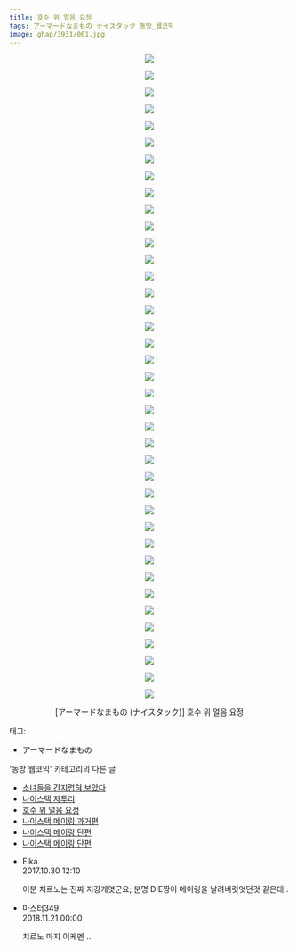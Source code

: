 ```yaml
---
title: 호수 위 얼음 요정
tags: アーマードなまもの ナイスタック 동방_웹코믹
image: ghap/3931/001.jpg
---
```

<div class="article">
<p style="text-align: center; clear: none; float: none;"><img src="{{ site.nasurl }}/ghap/3931/001.jpg"/></p>
<p style="text-align: center; clear: none; float: none;"><img src="{{ site.nasurl }}/ghap/3931/002.jpg"/></p>
<p style="text-align: center; clear: none; float: none;"><img src="{{ site.nasurl }}/ghap/3931/003.jpg"/></p>
<p style="text-align: center; clear: none; float: none;"><img src="{{ site.nasurl }}/ghap/3931/004.jpg"/></p>
<p style="text-align: center; clear: none; float: none;"><img src="{{ site.nasurl }}/ghap/3931/005.jpg"/></p>
<p style="text-align: center; clear: none; float: none;"><img src="{{ site.nasurl }}/ghap/3931/006.jpg"/></p>
<p style="text-align: center; clear: none; float: none;"><img src="{{ site.nasurl }}/ghap/3931/007.jpg"/></p>
<p style="text-align: center; clear: none; float: none;"><img src="{{ site.nasurl }}/ghap/3931/008.jpg"/></p>
<p style="text-align: center; clear: none; float: none;"><img src="{{ site.nasurl }}/ghap/3931/009.jpg"/></p>
<p style="text-align: center; clear: none; float: none;"><img src="{{ site.nasurl }}/ghap/3931/010.jpg"/></p>
<p style="text-align: center; clear: none; float: none;"><img src="{{ site.nasurl }}/ghap/3931/011.jpg"/></p>
<p style="text-align: center; clear: none; float: none;"><img src="{{ site.nasurl }}/ghap/3931/012.jpg"/></p>
<p style="text-align: center; clear: none; float: none;"><img src="{{ site.nasurl }}/ghap/3931/013.jpg"/></p>
<p style="text-align: center; clear: none; float: none;"><img src="{{ site.nasurl }}/ghap/3931/014.jpg"/></p>
<p style="text-align: center; clear: none; float: none;"><img src="{{ site.nasurl }}/ghap/3931/015.jpg"/></p>
<p style="text-align: center; clear: none; float: none;"><img src="{{ site.nasurl }}/ghap/3931/016.jpg"/></p>
<p style="text-align: center; clear: none; float: none;"><img src="{{ site.nasurl }}/ghap/3931/017.jpg"/></p>
<p style="text-align: center; clear: none; float: none;"><img src="{{ site.nasurl }}/ghap/3931/018.jpg"/></p>
<p style="text-align: center; clear: none; float: none;"><img src="{{ site.nasurl }}/ghap/3931/019.jpg"/></p>
<p style="text-align: center; clear: none; float: none;"><img src="{{ site.nasurl }}/ghap/3931/020.jpg"/></p>
<p style="text-align: center; clear: none; float: none;"><img src="{{ site.nasurl }}/ghap/3931/021.jpg"/></p>
<p style="text-align: center; clear: none; float: none;"><img src="{{ site.nasurl }}/ghap/3931/022.jpg"/></p>
<p style="text-align: center; clear: none; float: none;"><img src="{{ site.nasurl }}/ghap/3931/023.jpg"/></p>
<p style="text-align: center; clear: none; float: none;"><img src="{{ site.nasurl }}/ghap/3931/024.jpg"/></p>
<p style="text-align: center; clear: none; float: none;"><img src="{{ site.nasurl }}/ghap/3931/025.jpg"/></p>
<p style="text-align: center; clear: none; float: none;"><img src="{{ site.nasurl }}/ghap/3931/026.jpg"/></p>
<p style="text-align: center; clear: none; float: none;"><img src="{{ site.nasurl }}/ghap/3931/027.jpg"/></p>
<p style="text-align: center; clear: none; float: none;"><img src="{{ site.nasurl }}/ghap/3931/028.jpg"/></p>
<p style="text-align: center; clear: none; float: none;"><img src="{{ site.nasurl }}/ghap/3931/029.jpg"/></p>
<p style="text-align: center; clear: none; float: none;"><img src="{{ site.nasurl }}/ghap/3931/030.jpg"/></p>
<p style="text-align: center; clear: none; float: none;"><img src="{{ site.nasurl }}/ghap/3931/031.jpg"/></p>
<p style="text-align: center; clear: none; float: none;"><img src="{{ site.nasurl }}/ghap/3931/032.jpg"/></p>
<p style="text-align: center; clear: none; float: none;"><img src="{{ site.nasurl }}/ghap/3931/033.jpg"/></p>
<p style="text-align: center; clear: none; float: none;"><img src="{{ site.nasurl }}/ghap/3931/034.jpg"/></p>
<p style="text-align: center; clear: none; float: none;"><img src="{{ site.nasurl }}/ghap/3931/035.jpg"/></p>
<p style="text-align: center; clear: none; float: none;"><img src="{{ site.nasurl }}/ghap/3931/036.jpg"/></p>
<p style="text-align: center; clear: none; float: none;"><img src="{{ site.nasurl }}/ghap/3931/037.jpg"/></p>
<p style="text-align: center; clear: none; float: none;"><img src="{{ site.nasurl }}/ghap/3931/038.jpg"/></p>
<p style="text-align: center; clear: none; float: none;"><img src="{{ site.nasurl }}/ghap/3931/039.jpg"/></p>
<p style="text-align: center; clear: none; float: none;">[アーマードなまもの (ナイスタック)] 호수 위 얼음 요정</p>
</div><div class="tagTrail">
<p>태그: </p>
<ul>
<li>アーマードなまもの</li>
</ul>
</div><div class="another">
<p>'동방 웹코믹' 카테고리의 다른 글</p>
<ul>
<li><a href="/2017-11-21-ghap_3955">소녀들을 간지럽혀 보았다</a></li>
<li><a href="/2017-10-28-ghap_3933">나이스택 자투리</a></li>
<li><a href="/2017-10-28-ghap_3931">호수 위 얼음 요정</a></li>
<li><a href="/2017-10-27-ghap_3925">나이스택 메이링 과거편</a></li>
<li><a href="/2017-10-27-ghap_3924">나이스택 메이링 단편</a></li>
<li><a href="/2017-10-27-ghap_3923">나이스택 메이링 단편</a></li>
</ul>
</div><div class="cb_module cb_fluid">
<div class="cb_wrt cb_profile">
<div class="comment">
<ul>
<li class="cb_thumb_off" id="comment15117806">
<div class="cb_comment_area">
<div class="cb_info_area">
<div class="cb_section">
<span class="cb_nick_name">Elka</span>
</div>
<div class="cb_section">
<span class="cb_date">2017.10.30 12:10 </span>
</div>
</div>
<div class="cb_dsc_comment">
<p class="cb_dsc">
											이분 치르노는 진짜 지강케엿군요; 분명 DIE짱이 메이링을 날려버렷엇던것 같은대..
										</p>
</div>
</div></li>
<li class="cb_thumb_off" id="comment15375998">
<div class="cb_comment_area">
<div class="cb_info_area">
<div class="cb_section">
<span class="cb_nick_name">마스터349</span>
</div>
<div class="cb_section">
<span class="cb_date">2018.11.21 00:00 </span>
</div>
</div>
<div class="cb_dsc_comment">
<p class="cb_dsc">
											치르노 마지 이케멘 ..
										</p>
</div>
</div></li>
</ul>
</div>
</div><!-- commentList close -->
</div>